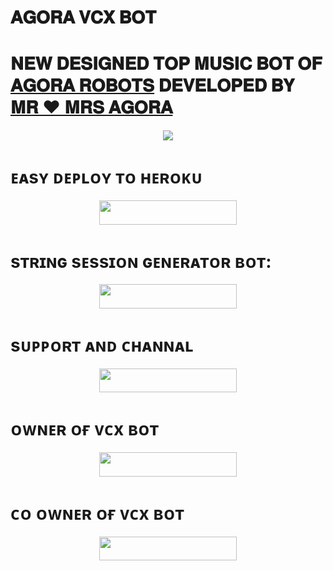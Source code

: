 # 𝐀𝐆𝐎𝐑𝐀 𝐕𝐂𝐗 𝐁𝐎𝐓

# 𝐍𝐄𝐖 𝐃𝐄𝐒𝐈𝐆𝐍𝐄𝐃 𝐓𝐎𝐏 𝐌𝐔𝐒𝐈𝐂 𝐁𝐎𝐓 𝐎𝐅 [𝐀𝐆𝐎𝐑𝐀 𝐑𝐎𝐁𝐎𝐓𝐒](https://t.me/agoraempire) 𝐃𝐄𝐕𝐄𝐋𝐎𝐏𝐄𝐃 𝐁𝐘 [𝐌𝐑 ❤︎ 𝐌𝐑𝐒 𝐀𝐆𝐎𝐑𝐀](https://t.me/agora_robots)


<p align="center"><a href="https://t.me/mr_Agora"><img src="https://te.legra.ph/file/743570cee67092f5d03b7.jpg"></a></p>


# ᴇᴀsʏ ᴅᴇᴘʟᴏʏ ᴛᴏ ʜᴇʀᴏᴋᴜ
<p align="center"><a href="https://heroku.com/deploy?template=https://github.com/MR-KANNADIGA/VCX"> <img src="https://img.shields.io/badge/Deploy%20To%20Heroku-yellow?style=for-the-badge&logo=heroku" width="220" height="38.45"/></a></p>

# sᴛʀɪɴɢ sᴇssɪᴏɴ ɢᴇɴᴇʀᴀᴛᴏʀ ʙᴏᴛ:

<p align="center"><a href="https://t.me/agora_ssgenbot"> <img src="https://img.shields.io/badge/STRING%20To%20GENERATOR-orange?style=for-the-badge&logo=heroku" width="220" height="38.45"/></a></p>

# sᴜᴘᴘᴏʀᴛ ᴀɴᴅ ᴄʜᴀɴɴᴀʟ

<p align="center"><a href="https://t.me/AGORA_ROBOTS"> <img src="https://img.shields.io/badge/AGORA%20ROBOTS-green?style=for-the-badge&logo=heroku" width="220" height="38.45"/></a></p>


# ᴏᴡɴᴇʀ ᴏғ ᴠᴄx ʙᴏᴛ

<p align="center"><a href="https://t.me/MR_AGORA"><img src="https://img.shields.io/badge/MR%20AGORA-white?style=for-the-badge&logo=heart" width="220" height="38.45"/></a></p>


# ᴄᴏ ᴏᴡɴᴇʀ ᴏғ ᴠᴄx ʙᴏᴛ

<p align="center"><a href="https://t.me/MRS_AGORA"> <img src="https://img.shields.io/badge/MRS%20AGORA-purple?style=for-the-badge&logo=heart" width="220" height="38.45"/></a></p>





